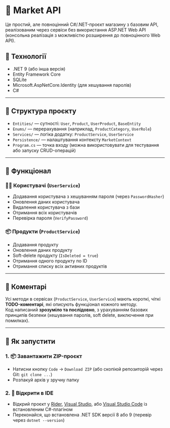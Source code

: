 # 🛒 Market API

Це простий, але повноцінний C#/.NET-проєкт магазину з базовим API, реалізованим через сервіси без використання ASP.NET Web API (консольна реалізація з можливістю розширення до повноцінного Web API).

## 🔧 Технології

- .NET 9 (або інша версія)
- Entity Framework Core
- SQLite
- Microsoft.AspNetCore.Identity (для хешування паролів)
- C#

---

## 📁 Структура проєкту

- `Entities/` — сутності: `User`, `Product`, `UserProduct`, `BaseEntity`
- `Enums/` — перерахування (наприклад, `ProductCategory`, `UserRole`)
- `Services/` — логіка додатку: `ProductService`, `UserService`
- `Persistence/` — налаштування контексту `MarketContext`
- `Program.cs` — точка входу (можна використовувати для тестування або запуску CRUD-операцій)

---

## 🧠 Функціонал

### 🧍‍♂️ Користувачі (`UserService`)
- Додавання користувача з хешуванням пароля (через `PasswordHasher`)
- Оновлення даних користувача
- Видалення користувача з бази
- Отримання всіх користувачів
- Перевірка пароля (`VerifyPassword`)

### 📦 Продукти (`ProductService`)
- Додавання продукту
- Оновлення даних продукту
- Soft-delete продукту (`IsDeleted = true`)
- Отримання одного продукту по ID
- Отримання списку всіх активних продуктів

---

## 💬 Коментарі

Усі методи в сервісах (`ProductService`, `UserService`) мають короткі, чіткі **TODO-коментарі**, які описують функціонал кожного методу.  
Код написаний **зрозуміло та послідовно**, з урахуванням базових принципів безпеки (хешування паролів, soft delete, виключення при помилках).

---

## 🚀 Як запустити

### 1. 📦 Завантажити ZIP-проєкт

- Натисни кнопку `Code` → `Download ZIP` (або скопіюй репозиторій через Git: `git clone ...`)
- Розпакуй архів у зручну папку

### 2. 🧠 Відкрити в IDE

- Відкрий проєкт у [Rider](https://www.jetbrains.com/rider/), [Visual Studio](https://visualstudio.microsoft.com/), або [Visual Studio Code](https://code.visualstudio.com/) із встановленим C#-плагіном
- Переконайся, що встановлена .NET SDK версії 8 або 9 (перевір через `dotnet --version`)
